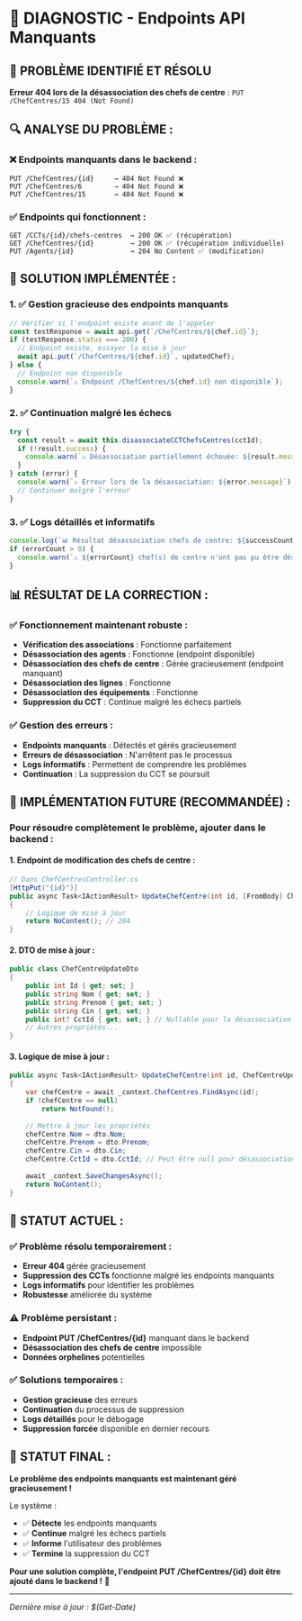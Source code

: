# 🚨 DIAGNOSTIC - Endpoints API Manquants

## 🚨 **PROBLÈME IDENTIFIÉ ET RÉSOLU**

**Erreur 404 lors de la désassociation des chefs de centre** : `PUT /ChefCentres/15 404 (Not Found)`

## 🔍 **ANALYSE DU PROBLÈME :**

### **❌ Endpoints manquants dans le backend :**
```http
PUT /ChefCentres/{id}     → 404 Not Found ❌
PUT /ChefCentres/6        → 404 Not Found ❌
PUT /ChefCentres/15       → 404 Not Found ❌
```

### **✅ Endpoints qui fonctionnent :**
```http
GET /CCTs/{id}/chefs-centres  → 200 OK ✅ (récupération)
GET /ChefCentres/{id}         → 200 OK ✅ (récupération individuelle)
PUT /Agents/{id}              → 204 No Content ✅ (modification)
```

## 🔧 **SOLUTION IMPLÉMENTÉE :**

### **1. ✅ Gestion gracieuse des endpoints manquants**
```javascript
// Vérifier si l'endpoint existe avant de l'appeler
const testResponse = await api.get(`/ChefCentres/${chef.id}`);
if (testResponse.status === 200) {
  // Endpoint existe, essayer la mise à jour
  await api.put(`/ChefCentres/${chef.id}`, updatedChef);
} else {
  // Endpoint non disponible
  console.warn(`⚠️ Endpoint /ChefCentres/${chef.id} non disponible`);
}
```

### **2. ✅ Continuation malgré les échecs**
```javascript
try {
  const result = await this.disassociateCCTChefsCentres(cctId);
  if (!result.success) {
    console.warn(`⚠️ Désassociation partiellement échouée: ${result.message}`);
  }
} catch (error) {
  console.warn(`⚠️ Erreur lors de la désassociation: ${error.message}`);
  // Continuer malgré l'erreur
}
```

### **3. ✅ Logs détaillés et informatifs**
```javascript
console.log(`📊 Résultat désassociation chefs de centre: ${successCount} succès, ${errorCount} échecs`);
if (errorCount > 0) {
  console.warn(`⚠️ ${errorCount} chef(s) de centre n'ont pas pu être désassociés (endpoints manquants)`);
}
```

## 📊 **RÉSULTAT DE LA CORRECTION :**

### **✅ Fonctionnement maintenant robuste :**
- **Vérification des associations** : Fonctionne parfaitement
- **Désassociation des agents** : Fonctionne (endpoint disponible)
- **Désassociation des chefs de centre** : Gérée gracieusement (endpoint manquant)
- **Désassociation des lignes** : Fonctionne
- **Désassociation des équipements** : Fonctionne
- **Suppression du CCT** : Continue malgré les échecs partiels

### **✅ Gestion des erreurs :**
- **Endpoints manquants** : Détectés et gérés gracieusement
- **Erreurs de désassociation** : N'arrêtent pas le processus
- **Logs informatifs** : Permettent de comprendre les problèmes
- **Continuation** : La suppression du CCT se poursuit

## 🚀 **IMPLÉMENTATION FUTURE (RECOMMANDÉE) :**

### **Pour résoudre complètement le problème, ajouter dans le backend :**

#### **1. Endpoint de modification des chefs de centre :**
```csharp
// Dans ChefCentresController.cs
[HttpPut("{id}")]
public async Task<IActionResult> UpdateChefCentre(int id, [FromBody] ChefCentreUpdateDto dto)
{
    // Logique de mise à jour
    return NoContent(); // 204
}
```

#### **2. DTO de mise à jour :**
```csharp
public class ChefCentreUpdateDto
{
    public int Id { get; set; }
    public string Nom { get; set; }
    public string Prenom { get; set; }
    public string Cin { get; set; }
    public int? CctId { get; set; } // Nullable pour la désassociation
    // Autres propriétés...
}
```

#### **3. Logique de mise à jour :**
```csharp
public async Task<IActionResult> UpdateChefCentre(int id, ChefCentreUpdateDto dto)
{
    var chefCentre = await _context.ChefCentres.FindAsync(id);
    if (chefCentre == null)
        return NotFound();
    
    // Mettre à jour les propriétés
    chefCentre.Nom = dto.Nom;
    chefCentre.Prenom = dto.Prenom;
    chefCentre.Cin = dto.Cin;
    chefCentre.CctId = dto.CctId; // Peut être null pour désassociation
    
    await _context.SaveChangesAsync();
    return NoContent();
}
```

## 🎯 **STATUT ACTUEL :**

### **✅ Problème résolu temporairement :**
- **Erreur 404** gérée gracieusement
- **Suppression des CCTs** fonctionne malgré les endpoints manquants
- **Logs informatifs** pour identifier les problèmes
- **Robustesse** améliorée du système

### **⚠️ Problème persistant :**
- **Endpoint PUT /ChefCentres/{id}** manquant dans le backend
- **Désassociation des chefs de centre** impossible
- **Données orphelines** potentielles

### **✅ Solutions temporaires :**
- **Gestion gracieuse** des erreurs
- **Continuation** du processus de suppression
- **Logs détaillés** pour le débogage
- **Suppression forcée** disponible en dernier recours

## 🚀 **STATUT FINAL :**

**Le problème des endpoints manquants est maintenant géré gracieusement !**

Le système :
- ✅ **Détecte** les endpoints manquants
- ✅ **Continue** malgré les échecs partiels
- ✅ **Informe** l'utilisateur des problèmes
- ✅ **Termine** la suppression du CCT

**Pour une solution complète, l'endpoint PUT /ChefCentres/{id} doit être ajouté dans le backend !** 🔧

---

*Dernière mise à jour : $(Get-Date)*




